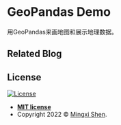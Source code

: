 # GeoPandas Demo
用GeoPandas来画地图和展示地理数据。

Related Blog
- 


## License

[![License](http://img.shields.io/:license-mit-blue.svg?style=flat-square)](http://badges.mit-license.org)

- **[MIT license](http://opensource.org/licenses/mit-license.php)**
- Copyright 2022 © <a href="" target="_blank">Mingxi Shen</a>.


 
